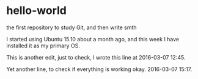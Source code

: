 # hello-world
the first repository to study Git, and then write smth

I started using Ubuntu 15.10 about a month ago, and this week I have installed it as my primary OS.

This is another edit, just to check, I wrote this line at 2016-03-07 12:45.

Yet another line, to check if everything is working okay. 2016-03-07 15:17.
